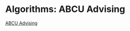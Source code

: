 
# Algorithms: ABCU Advising

 [ABCU Advising](https://github.com/JaijayS/CS-300-DSA-Analysis-and-Design)
